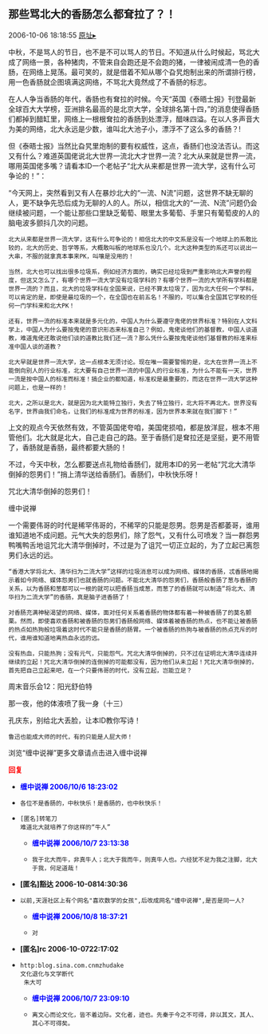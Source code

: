 ## 那些骂北大的香肠怎么都耷拉了？！
2006-10-06 18:18:55
[原址▸](http://www.fxgan.com/chan_time/2006_07_12/285.htm)



 



 


  中秋，不是骂人的节日，也不是不可以骂人的节日。不知道从什么时候起，骂北大成了网络一景，各种猪肉，不管来自会跑还是不会跑的猪，一律被闹成清一色的香肠，在网络上晃荡。最可笑的，就是借着不知从哪个旮旯炮制出来的所谓排行榜，用一色香肠就企图填满这网络，不骂北大竟然成了不香肠的标志。


 


  在人人争当香肠的年代，香肠也有耷拉的时候。今天“英国《泰晤士报》刊登最新全球百大大学榜，亚洲排名最高的是北京大学，全球排名第十四，”的消息使得香肠们都掉到醋缸里，网络上一根根耷拉的香肠到处漂浮，醋味四溢。在以人多声音大为美的网络，北大永远是少数，谁叫北大池子小，漂浮不了这么多的香肠？!


 


  但《泰晤士报》当然比旮旯里炮制的要有权威性，这点，香肠们也没法否认。而这又有什么？难道英国佬说北大世界一流北大才世界一流？北大从来就是世界一流，哪用英国佬多嘴？请看本ID一个老帖子“北大从来都是世界一流大学，这有什么可争论的！”：


 


  “今天网上，突然看到又有人在暴炒北大的“一流、N流”问题，这世界不缺无聊的人，更不缺争先恐后成为无聊的人的人。所以，相信北大的“一流、N流”问题仍会继续被问题，一个能让那些口里缺乏葡萄、眼里太多葡萄、手里只有葡萄皮的人的脑电波多颤抖几次的问题。
   
    北大从来都是世界一流大学，这有什么可争论的！相信北大的中文系是没有一个地球上的系敢比较的，北大的历史、哲学等系，大概敢叫板的地球系也没几个。北大这种类型的系还可以说出一大串，不服的就拿真本事来PK，叫嚷是没用的！
   
    当然，北大也可以找出很多垃圾系，例如经济方面的，确实已经垃圾到严重影响北大声誉的程度，但这又怎么了，有哪个世界一流大学没有垃圾学科的？有哪个世界一流的大学所有学科都是世界一流的？而且，北大的垃圾学科在全国来说，已经不算太垃圾了，因为北大任何一个学科，可以肯定的是，即使是最垃圾的一个，在全国也在前五名！不服的，可以集合全国其它学校的任何一门学科来和北大PK！
   
    还有，世界一流的标准本来就是多元化的，中国人为什么要遵守鬼佬的世界标准？特别在人文科学上，中国人为什么要按鬼佬的意识形态来标准自己？例如，鬼佬谈他们的基督教，中国人谈道教，难道鬼佬还敢说他们谈的道教比我们还一流？那么凭什么要按鬼佬谈他们基督教的标准来标准中国人谈的道教？
   
    北大早就是世界一流大学，这一点根本无须讨论。现在唯一需要警惕的是，北大在世界一流上不能倒向别人的行业标准，北大要有自己世界一流的中国人的行业标准，为什么不能有一天，世界一流是按中国人的标准而标准！搞企业的都知道，标准权是最重要的，而这在世界一流大学这种问题上，也是一样的！
   
    北大，之所以是北大，就是因为北大能特立独行，失去了特立独行，北大将不再北大。世界没有名字，世界由我们命名，让我们的标准成为世界的标准，因为世界本来就在我们脚下！”


 


  上文的观点今天依然有效，不管英国佬夸咱，美国佬损咱，都是放洋屁，根本不用管他们。北大就是北大，自己走自己的路。至于香肠们是耷拉还是坚挺，更不用管了，香肠就是香肠，最终都要大肠的！


 


  不过，今天中秋，怎么都要送点礼物给香肠们，就用本ID的另一老帖“咒北大清华倒掉的怨男们！”捎上清华送给香肠们。香肠们，中秋快乐呀！


 


  咒北大清华倒掉的怨男们！


 


  缠中说禅


 


  一个需要伟哥的时代是稀罕伟哥的，不稀罕的只能是怨男。怨男是否都萎哥，谁用谁知道地不成问题。元气大失的怨男们，除了怨气，又有什么可喷发？当一群怨男鸭嘴鸭舌地诅咒北大清华倒掉时，不过是为了诅咒一切正立起的，为了立起已离怨男们永远的远。
   
    “香港大学将北大、清华扫为二流大学”这样的垃圾消息可以成为网络、媒体的香肠，忒香肠地揭示着如今网络、媒体怨男们也就香肠的问题。不能北大清华的怨男们，香肠般香肠了葱与香肠的关系，以为香肠和葱都可以一根的就可以把香肠当成葱，而葱了的香肠就可以制造“将北大、清华扫为二流大学”的香肠，真是脑子进香肠了！
   
    对香肠充满神秘渴望的网络、媒体，面对任何关系着香肠的物体都有着一种被香肠了的莫名颤栗。然而，即使喜欢香肠和被香肠的怨男们香肠般网络、媒体着被香肠的热点，也不能让被香肠的热点如热狗般垃圾着这时代不能只是香肠的肠胃。一个被香肠的热狗与被香肠的热点充斥的时代，谁用谁知道地离热血永远的远。
   
    没有热血，只能热狗；没有元气，只能怨气。咒北大清华倒掉的，只不过在证明北大清华连续并继续的立起！咒北大清华倒掉的连倒掉的可能都没有，因为他们从未立起！咒北大清华倒掉的，首先把自己立起来吧，在一个只要伟哥的时代，没有立起，岂能立足？


 


 周末音乐会12：阳光舒伯特


 


 那一夜，他的体液喷了我一身（十三）


 
  
   
  
  
   孔庆东，别给北大丢脸，让本ID教你写诗！
  
  
   
    
   
   
    鲁迅也能成大师的时代，有的只能是人屁大师！
   
  
  
   
  
  
   
  
  
   浏览“缠中说禅”更多文章请点击进入缠中说禅
  
 


 





<font color='red'>**回复**</font>


- <font color='blue'>**缠中说禅 2006/10/6 18:23:02**</font>
- ```
  各位不是香肠的，中秋快乐！是香肠的，也中秋快乐！
  ```
- ```
  [匿名]转笔刀
  难道北大就培养了你这样的“牛人”
  ```
   - <font color='blue'>**缠中说禅 2006/10/7 23:13:38**</font>
   - ```
     我于北大而牛，非真牛人；北大于我而牛，则真牛人也。六经犹不足为我之注脚，北大于我，何足道哉！
     ```
- **[匿名]豁达 2006-10-0814:30:36**
- ```
  以前,天涯社区上有个网名"喜欢数学的女孩",后改成网名"缠中说禅",是否是同一人?
  ```
   - <font color='blue'>**缠中说禅 2006/10/8 18:37:21**</font>
   - ```
     对
     ```
- **[匿名]rc 2006-10-0722:17:02**
- ```
  http:blog.sina.com.cnmzhudake
  文化退化与文学断代
   朱大可
  ```
   - <font color='blue'>**缠中说禅 2006/10/7 23:09:10**</font>
   - ```
     离文心而论文化，皆不着边际。文化者，迹也。先秦于今之不可得，非以其文，其人、其心不可得矣。
     ```

